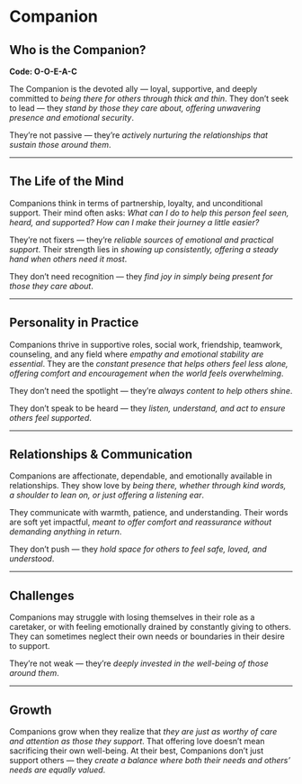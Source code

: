 # Companion
## Who is the Companion?
**Code: O-O-E-A-C**

The Companion is the devoted ally — loyal, supportive, and deeply committed to *being there for others through thick and thin*. They don’t seek to lead — they *stand by those they care about, offering unwavering presence and emotional security*.

They’re not passive — they’re *actively nurturing the relationships that sustain those around them*.

---

## The Life of the Mind

Companions think in terms of partnership, loyalty, and unconditional support. Their mind often asks: *What can I do to help this person feel seen, heard, and supported? How can I make their journey a little easier?*

They’re not fixers — they’re *reliable sources of emotional and practical support*. Their strength lies in *showing up consistently, offering a steady hand when others need it most*.

They don’t need recognition — they *find joy in simply being present for those they care about*.

---

## Personality in Practice

Companions thrive in supportive roles, social work, friendship, teamwork, counseling, and any field where *empathy and emotional stability are essential*. They are the *constant presence that helps others feel less alone, offering comfort and encouragement when the world feels overwhelming*.

They don’t need the spotlight — they’re *always content to help others shine*.

They don’t speak to be heard — they *listen, understand, and act to ensure others feel supported*.

---

## Relationships & Communication

Companions are affectionate, dependable, and emotionally available in relationships. They show love by *being there, whether through kind words, a shoulder to lean on, or just offering a listening ear*.

They communicate with warmth, patience, and understanding. Their words are soft yet impactful, *meant to offer comfort and reassurance without demanding anything in return*.

They don’t push — they *hold space for others to feel safe, loved, and understood*.

---

## Challenges

Companions may struggle with losing themselves in their role as a caretaker, or with feeling emotionally drained by constantly giving to others. They can sometimes neglect their own needs or boundaries in their desire to support.

They’re not weak — they’re *deeply invested in the well-being of those around them*.

---

## Growth

Companions grow when they realize that *they are just as worthy of care and attention as those they support*. That offering love doesn’t mean sacrificing their own well-being. At their best, Companions don’t just support others — they *create a balance where both their needs and others’ needs are equally valued*.

